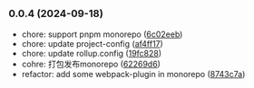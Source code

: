 ## <small>0.0.4 (2024-09-18)</small>

* chore: support pnpm monorepo ([6c02eeb](https://github.com/novlan1/plugin-light/commits/6c02eeb))
* chore: update project-config ([af4ff17](https://github.com/novlan1/plugin-light/commits/af4ff17))
* chore: update rollup.config ([19fc828](https://github.com/novlan1/plugin-light/commits/19fc828))
* cohre: 打包发布monorepo ([62269d6](https://github.com/novlan1/plugin-light/commits/62269d6))
* refactor: add some webpack-plugin in monorepo ([8743c7a](https://github.com/novlan1/plugin-light/commits/8743c7a))



